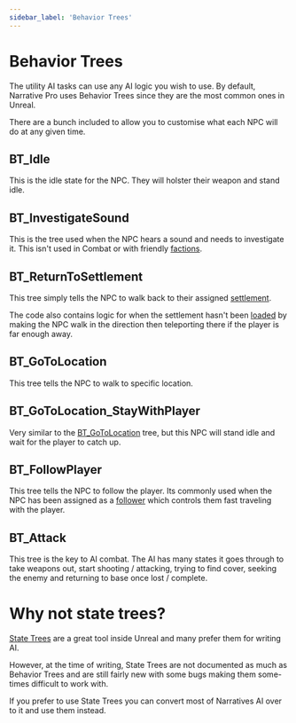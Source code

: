 ```yaml
---
sidebar_label: 'Behavior Trees'
---
```


# Behavior Trees

The utility AI tasks can use any AI logic you wish to use. By default, Narrative Pro uses Behavior Trees since they are the most common ones in Unreal.

There are a bunch included to allow you to customise what each NPC will do at any given time.

## BT_Idle

This is the idle state for the NPC. They will holster their weapon and stand idle.

## BT_InvestigateSound

This is the tree used when the NPC hears a sound and needs to investigate it. This isn't used in Combat or with friendly [factions](../../factions).

## BT_ReturnToSettlement

This tree simply tells the NPC to walk back to their assigned [settlement](../../settlements).

The code also contains logic for when the settlement hasn't been [loaded](../../settlements/settlement-loaders.md) by making the NPC walk in the direction then teleporting there if the player is far enough away.

## BT_GoToLocation

This tree tells the NPC to walk to specific location.

## BT_GoToLocation_StayWithPlayer

Very similar to the [BT_GoToLocation](ai.mdt_gotolocation) tree, but this NPC will stand idle and wait for the player to catch up.

## BT_FollowPlayer

This tree tells the NPC to follow the player. Its commonly used when the NPC has been assigned as a [follower](../followers.md) which controls them fast traveling with the player.

## BT_Attack

This tree is the key to AI combat. The AI has many states it goes through to take weapons out, start shooting / attacking, trying to find cover, seeking the enemy and returning to base once lost / complete.

# Why not state trees?

[State Trees](https://dev.epicgames.com/documentation/en-us/unreal-engine/state-tree-in-unreal-engine) are a great tool inside Unreal and many prefer them for writing AI.

However, at the time of writing, State Trees are not documented as much as Behavior Trees and are still fairly new with some bugs making them some-times difficult to work with.

If you prefer to use State Trees you can convert most of Narratives AI over to it and use them instead.